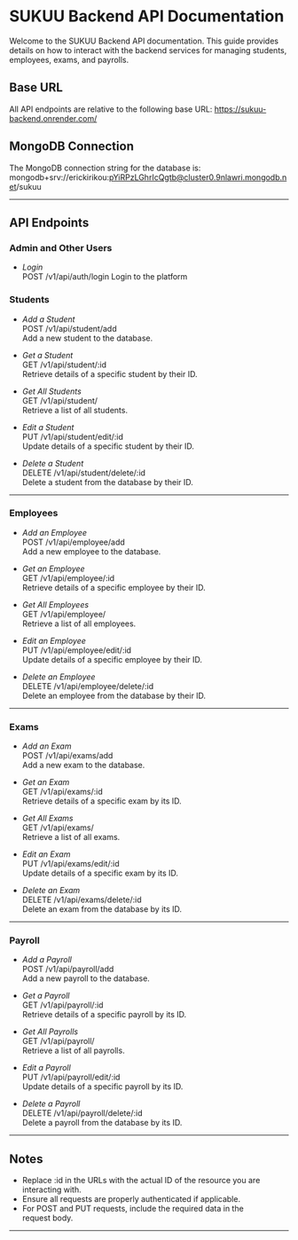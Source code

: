 # SUKUU Backend API Documentation

Welcome to the SUKUU Backend API documentation. This guide provides details on how to interact with the backend services for managing students, employees, exams, and payrolls.

## Base URL
All API endpoints are relative to the following base URL:
https://sukuu-backend.onrender.com/

## MongoDB Connection
The MongoDB connection string for the database is:
mongodb+srv://erickirikou:pYiRPzLGhrIcQgtb@cluster0.9nlawri.mongodb.net/sukuu


---

## API Endpoints

### Admin and Other Users
- *Login*  
  POST /v1/api/auth/login
  Login to the platform



### Students
- *Add a Student*  
  POST /v1/api/student/add  
  Add a new student to the database.

- *Get a Student*  
  GET /v1/api/student/:id  
  Retrieve details of a specific student by their ID.

- *Get All Students*  
  GET /v1/api/student/  
  Retrieve a list of all students.

- *Edit a Student*  
  PUT /v1/api/student/edit/:id  
  Update details of a specific student by their ID.

- *Delete a Student*  
  DELETE /v1/api/student/delete/:id  
  Delete a student from the database by their ID.

---

### Employees
- *Add an Employee*  
  POST /v1/api/employee/add  
  Add a new employee to the database.

- *Get an Employee*  
  GET /v1/api/employee/:id  
  Retrieve details of a specific employee by their ID.

- *Get All Employees*  
  GET /v1/api/employee/  
  Retrieve a list of all employees.

- *Edit an Employee*  
  PUT /v1/api/employee/edit/:id  
  Update details of a specific employee by their ID.

- *Delete an Employee*  
  DELETE /v1/api/employee/delete/:id  
  Delete an employee from the database by their ID.

---

### Exams
- *Add an Exam*  
  POST /v1/api/exams/add  
  Add a new exam to the database.

- *Get an Exam*  
  GET /v1/api/exams/:id  
  Retrieve details of a specific exam by its ID.

- *Get All Exams*  
  GET /v1/api/exams/  
  Retrieve a list of all exams.

- *Edit an Exam*  
  PUT /v1/api/exams/edit/:id  
  Update details of a specific exam by its ID.

- *Delete an Exam*  
  DELETE /v1/api/exams/delete/:id  
  Delete an exam from the database by its ID.

---

### Payroll
- *Add a Payroll*  
  POST /v1/api/payroll/add  
  Add a new payroll to the database.

- *Get a Payroll*  
  GET /v1/api/payroll/:id  
  Retrieve details of a specific payroll by its ID.

- *Get All Payrolls*  
  GET /v1/api/payroll/  
  Retrieve a list of all payrolls.

- *Edit a Payroll*  
  PUT /v1/api/payroll/edit/:id  
  Update details of a specific payroll by its ID.

- *Delete a Payroll*  
  DELETE /v1/api/payroll/delete/:id  
  Delete a payroll from the database by its ID.

---

## Notes
- Replace :id in the URLs with the actual ID of the resource you are interacting with.
- Ensure all requests are properly authenticated if applicable.
- For POST and PUT requests, include the required data in the request body.

---
